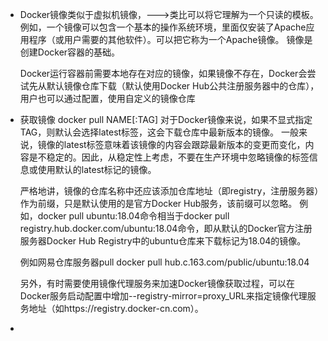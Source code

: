 - Docker镜像类似于虚拟机镜像，--->类比可以将它理解为一个只读的模板。
  例如，一个镜像可以包含一个基本的操作系统环境，里面仅安装了Apache应用程序（或用户需要的其他软件）。可以把它称为一个Apache镜像。
  镜像是创建Docker容器的基础。
  
  Docker运行容器前需要本地存在对应的镜像，如果镜像不存在，Docker会尝试先从默认镜像仓库下载（默认使用Docker Hub公共注册服务器中的仓库），用户也可以通过配置，使用自定义的镜像仓库
- 获取镜像
  docker pull NAME[:TAG]
  对于Docker镜像来说，如果不显式指定TAG，则默认会选择latest标签，这会下载仓库中最新版本的镜像。
  一般来说，镜像的latest标签意味着该镜像的内容会跟踪最新版本的变更而变化，内容是不稳定的。因此，从稳定性上考虑，不要在生产环境中忽略镜像的标签信息或使用默认的latest标记的镜像。
  
  严格地讲，镜像的仓库名称中还应该添加仓库地址（即registry，注册服务器）作为前缀，只是默认使用的是官方Docker Hub服务，该前缀可以忽略。
  例如，docker pull ubuntu:18.04命令相当于docker pull registry.hub.docker.com/ubuntu:18.04命令，即从默认的Docker官方注册服务器Docker Hub Registry中的ubuntu仓库来下载标记为18.04的镜像。
  
  例如网易仓库服务器pull
  docker pull hub.c.163.com/public/ubuntu:18.04
  
  另外，有时需要使用镜像代理服务来加速Docker镜像获取过程，可以在Docker服务启动配置中增加--registry-mirror=proxy_URL来指定镜像代理服务地址（如https://registry.docker-cn.com）。
-